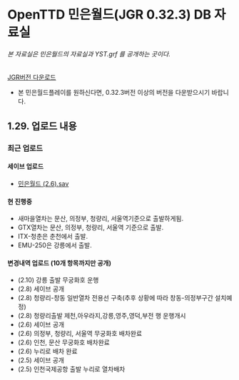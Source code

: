 # OpenTTD 민은월드(JGR 0.32.3) DB 자료실
###### 본 자료실은 민은월드의 자료실과 YST.grf 를 공개하는 곳이다.
[JGR버전 다운로드](https://github.com/JGRennison/OpenTTD-patches/releases)
- 본 민은월드플레이를 원하신다면, 0.32.3버전 이상의 버전을 다운받으시기 바랍니다.

## 1.29. 업로드 내용
### 최근 업로드
#### 세이브 업로드
- [민은월드 (2.6).sav](https://github.com/evepoi/minenworld/blob/master/save/%EB%AF%BC%EC%9D%80%EC%9B%94%EB%93%9C%20(2.6).sav)

#### 현 진행중
- 새마을열차는 문산, 의정부, 청량리, 서울역기준으로 출발하게됨.
- GTX열차는 문산, 의정부, 청량리, 서울역 기준으로 출발.
- ITX-청춘은 춘천에서 출발.
- EMU-250은 강릉에서 출발.

#### 변경내역 업로드 (10개 항목까지만 공개)
- (2.10) 강릉 출발 무궁화호 운행
- (2.8) 세이브 공개
- (2.8) 청량리-창동 일반열차 전용선 구축(추후 상황에 따라 창동-의정부구간 설치예정)
- (2.8) 청량리출발 제천,아우라지,강릉,영주,영덕,부전 행 운행개시
- (2.6) 세이브 공개
- (2.6) 의정부, 청량리, 서울역 무궁화호 배차완료
- (2.6) 인천, 문산 무궁화호 배차완료
- (2.6) 누리로 배차 완료
- (2.5) 세이브 공개
- (2.5) 인천국제공항 출발 누리로 열차배차